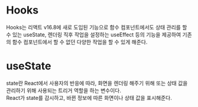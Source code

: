 # Hooks 
Hooks는 리액트 v16.8에 새로 도입된 기능으로 함수 컴포넌트에서도 상태 관리를 할 수 있는 useState, 렌더링 직후 작업을 설정하는 useEffect 등의 기능을 제공하여 기존의 함수 컴포넌트에서 할 수 없던 다양한 작업을 할 수 있게 해준다.

# useState
state란 React에서 사용자의 반응에 따라, 화면을 렌더링 해주기 위해 또는 상태 값을 관리하기 위해 사용되는 트리거 역할을 하는 변수이다.  
React가 state를 감시하고, 바뀐 정보에 따른 화면이나 상태 값을 표시해준다.
